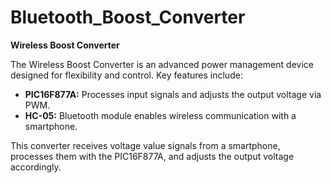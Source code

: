 # Bluetooth_Boost_Converter
**Wireless Boost Converter**

The Wireless Boost Converter is an advanced power management device designed for flexibility and control. Key features include:

- **PIC16F877A:** Processes input signals and adjusts the output voltage via PWM.
- **HC-05:** Bluetooth module enables wireless communication with a smartphone.

This converter receives voltage value signals from a smartphone, processes them with the PIC16F877A, and adjusts the output voltage accordingly.
